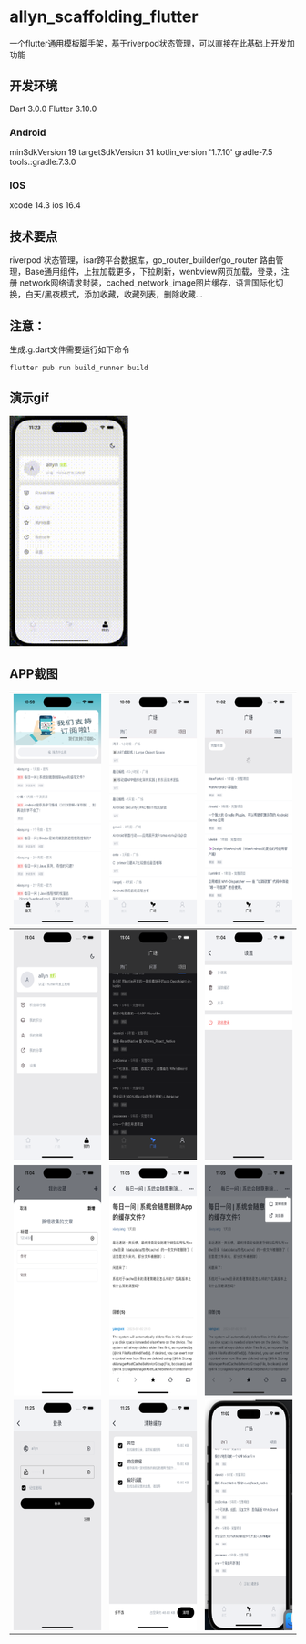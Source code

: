 # allyn_scaffolding_flutter
一个flutter通用模板脚手架，基于riverpod状态管理，可以直接在此基础上开发加功能

## 开发环境
Dart  3.0.0
Flutter 3.10.0
### Android 
minSdkVersion 19
targetSdkVersion 31
kotlin_version  '1.7.10'
gradle-7.5
tools.:gradle:7.3.0
### IOS
xcode 14.3
ios 16.4

## 技术要点
riverpod 状态管理，isar跨平台数据库，go_router_builder/go_router 路由管理，Base通用组件，上拉加载更多，下拉刷新，wenbview网页加载，登录，注册
network网络请求封装，cached_network_image图片缓存，语言国际化切换，白天/黑夜模式，添加收藏，收藏列表，删除收藏...

## 注意：
生成.g.dart文件需要运行如下命令
```
flutter pub run build_runner build
```
## 演示gif
<img src="https://github.com/Allyns/allyn_scaffolding_flutter/blob/main/screenshots/1689953337767_1_1_1.gif" width="208" height="404">

## APP截图
| <img src="https://github.com/Allyns/allyn_scaffolding_flutter/blob/main/screenshots/2023-07-21 at 22.59.02.png" width="208" height="404"> |<img src="https://github.com/Allyns/allyn_scaffolding_flutter/blob/main/screenshots/2023-07-21 at 22.59.05.png" width="208" height="404"> | <img src="https://github.com/Allyns/allyn_scaffolding_flutter/blob/main/screenshots/2023-07-21 at 23.02.23.png" width="208" height="404"> |
| --- | --- | --- |
| <img src="https://github.com/Allyns/allyn_scaffolding_flutter/blob/main/screenshots/2023-07-21 at 23.04.02.png" width="208" height="404">  |   <img src="https://github.com/Allyns/allyn_scaffolding_flutter/blob/main/screenshots/2023-07-21 at 23.04.16.png" width="208" height="404">  |  <img src="https://github.com/Allyns/allyn_scaffolding_flutter/blob/main/screenshots/2023-07-21 at 23.04.31.png" width="208" height="404">   |
| <img src="https://github.com/Allyns/allyn_scaffolding_flutter/blob/main/screenshots/2023-07-21 at 23.04.48.png" width="208" height="404">  |   <img src="https://github.com/Allyns/allyn_scaffolding_flutter/blob/main/screenshots/2023-07-21 at 23.05.02.png" width="208" height="404">  |  <img src="https://github.com/Allyns/allyn_scaffolding_flutter/blob/main/screenshots/2023-07-21 at 23.05.05.png" width="208" height="404">   |
| <img src="https://github.com/Allyns/allyn_scaffolding_flutter/blob/main/screenshots/2023-07-21 at 23.25.16.png" width="208" height="404">  |   <img src="https://github.com/Allyns/allyn_scaffolding_flutter/blob/main/screenshots/2023-07-21 at 23.25.30.png" width="208" height="404">  |  <img src="https://github.com/Allyns/allyn_scaffolding_flutter/blob/main/screenshots/WechatIMG2736.jpg" width="208" height="404">   |
